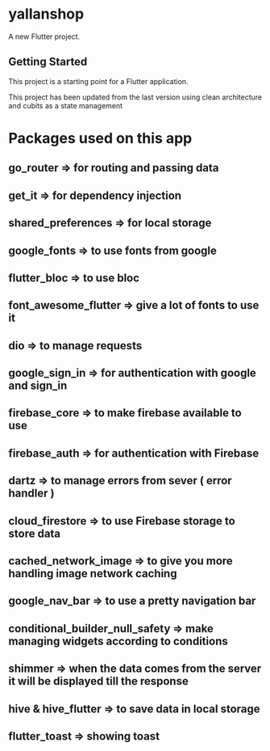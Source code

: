 # yallanshop

A new Flutter project.

## Getting Started

This project is a starting point for a Flutter application.

This project has been updated from the last version using clean architecture and cubits as a state management

# Packages used on this app
## go_router => for routing and passing data
## get_it => for dependency injection
## shared_preferences => for local storage
## google_fonts => to use fonts from google
## flutter_bloc => to use bloc
## font_awesome_flutter => give a lot of fonts to use it
## dio => to manage requests 
## google_sign_in => for authentication with google and sign_in
## firebase_core => to make firebase available to use
## firebase_auth => for authentication with Firebase
## dartz => to manage errors from sever ( error handler )
## cloud_firestore => to use Firebase storage to store data
## cached_network_image => to give you more handling image network caching
## google_nav_bar => to use a pretty navigation bar 
## conditional_builder_null_safety => make managing widgets according to conditions
## shimmer => when the data comes from the server it will be displayed till the response 
## hive & hive_flutter => to save data in local storage
## flutter_toast => showing toast




